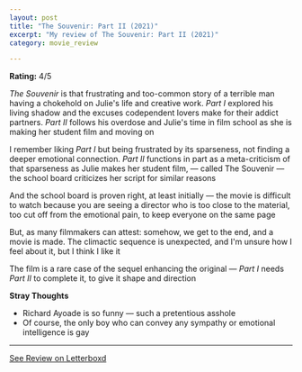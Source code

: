 ```yaml
---
layout: post
title: "The Souvenir: Part II (2021)"
excerpt: "My review of The Souvenir: Part II (2021)"
category: movie_review

---
```


**Rating:** 4/5

<i>The Souvenir</i> is that frustrating and too-common story of a terrible man having a chokehold on Julie's life and creative work. <i>Part I</i> explored his living shadow and the excuses codependent lovers make for their addict partners. <i>Part II </i>follows his overdose and Julie's time in film school as she is making her student film and moving on

I remember liking <i>Part I </i>but being frustrated by its sparseness, not finding a deeper emotional connection. <i>Part II </i>functions in part as a meta-criticism of that sparseness as Julie makes her student film, — called The Souvenir — the school board criticizes her script for similar reasons

And the school board is proven right, at least initially — the movie is difficult to watch because you are seeing a director who is too close to the material, too cut off from the emotional pain, to keep everyone on the same page

But, as many filmmakers can attest: somehow, we get to the end, and a movie is made. The climactic sequence is unexpected, and I'm unsure how I feel about it, but I think I like it

The film is a rare case of the sequel enhancing the original — <i>Part I </i>needs <i>Part II</i> to complete it, to give it shape and direction

<b>Stray Thoughts</b>
* Richard Ayoade is so funny — such a pretentious asshole
* Of course, the only boy who can convey any sympathy or emotional intelligence is gay

<hr>

[See Review on Letterboxd](https://boxd.it/4JxCu7)
